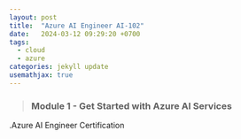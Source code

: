 ```yaml
---
layout: post
title:  "Azure AI Engineer AI-102"
date:   2024-03-12 09:29:20 +0700
tags:
  - cloud
  - azure
categories: jekyll update
usemathjax: true
---
```


> ### Module 1 - Get Started with Azure AI Services

.Azure AI Engineer Certification

<!-- ### Module 1 - Describe Cloud Computing

Cloud computing is the delivery of computing services, including common IT infrastructure such as virtual machines, storage, databases, and networking, over the internet.

#### Shared Responsibility Model

- **Traditional corporate datacenter:**
  - The company is responsible for maintaining the physical space, ensuring security, and maintaining or replacing the servers if anything happens.
  - The IT department is responsible for maintaining all the infrastructure and software needed to keep the datacenter up and running.

- **Shared Responsibility Model (IaaS, SaaS, PaaS):**
  - Cloud Provider manages:
    - Security, power, cooling, and network connectivity.
    - Physical datacenter, physical network, and physical hosts.

  - Consumer manages:
    - Data and information stored in the cloud.
    - Devices connected to the cloud.
    - Accounts and identities of the people, services, and devices within your organization.

- The service model will determine the responsibility of OS, network controls, applications, identity, and infrastructure.

 ![Model pic](models.png) 

![test](https://cdn.discordapp.com/attachments/1173139022688829511/1179358049308266557/models.png?ex=65e83bc6&is=65d5c6c6&hm=4d76d6ac6fb5e3ee35dadb00c462dd9aa7d1195805e8c8570f38939118e5e101&)

### **CLOUD MODELS**

- **Private Cloud:**
   - Used by a single entity.
   - The company has control over resources and security.
   - Greater cost and fewer benefits.
   - Hosted from an on-site datacenter.
   - Involves initial capital expenditure (CapEx).
   - Hardware maintenance is required.
   - Deep technical skills are necessary.
   - Best fit to run legacy applications.
   - Customers have the highest degree of control.

- **Public Cloud:**
   - Controlled and maintained by a third-party provider.
   - General public availability.
   - No capital expenditure (CapEx).
   - Organizations pay only for what they use.
   - Organizations don't have complete control over resources and security.
   - No technical skills required.
   - Customers have the lowest degree of control.

- **Hybrid Cloud:**
   - Uses both public and private cloud.
   - Offers more flexibility.
   - Can be used to provide an extra layer of security.
   - Organizations control security, compliance, and legal requirements.
   - More expensive.
   - Deep technical skills are extremely necessary.
   - Managing difficulty.
   - Customers have a moderate degree of control.

- **Multi-Cloud:**
   - Uses two or more (multiple) public cloud providers and manages resources and security in all.

- **Azure Arc:**
   - A set of technologies that help manage your cloud environment, whether it's public, private, hybrid, or multi-cloud.

- **Azure VMware Solution:**
   - A service offered by Microsoft that allows you to take your existing VMware setup and move it into the Azure cloud.
   - Use your own VMware applications and store data in the cloud, whether public or hybrid.

### Consumption-Based Model

There are two types of expenses:

#### **Capital Expenditure (CapEx):**
   - One-time, up-front expenditure.

#### **Operational Expenditure (OpEx):**
   - Spending money on services or products.
   - Cloud Computing follows a consumption-based model (pay as you go).
   - There is no upfront cost, and there's no need to purchase and manage costly infrastructure that users might not use to the fullest.
   - You have the ability to pay for more resources when used and stop paying when not used.

### Conclusion

Cloud computing is a way to rent compute power and storage from someone else's data center. You are billed for only what you use, and the cloud provider manages the underlying infrastructure for you, enabling you to quickly solve the toughest challenges and bring cutting-edge solutions to your users. -->